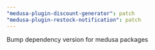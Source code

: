 ```yaml
---
"medusa-plugin-discount-generator": patch
"medusa-plugin-restock-notification": patch
---
```


Bump dependency version for medusa packages
